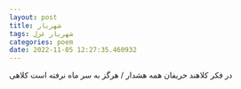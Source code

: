 ```yaml
---
layout: post
title: شهریار
tags: شهریار غزل
categories: poem
date: 2022-11-05 12:27:35.460932
---
```


در فکر کلاهند حریفان همه هشدار / هرگز به سر ماه نرفته است کلاهی